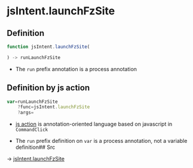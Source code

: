 # jsIntent.launchFzSite

## Definition

```js.js
function jsIntent.launchFzSite(

) -> runLaunchFzSite
```

- The `run` prefix annotation is a process annotation
## Definition by js action

```js.js
var=runLaunchFzSite
	?func=jsIntent.launchFzSite
	?args=

```

- [js action](#) is annotation-oriented language based on javascript in `CommandClick`

- The `run` prefix definition on `var` is a process annotation, not a variable definition## Src

-> [jsIntent.launchFzSite](https://github.com/puutaro/CommandClick/blob/master/app/src/main/java/com/puutaro/commandclick/fragment_lib/terminal_fragment/js_interface/JsIntent.kt#L38)


